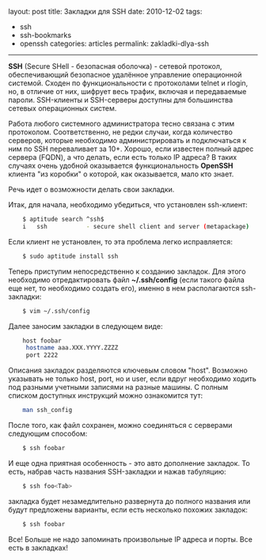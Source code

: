 layout: post
title: Закладки для SSH
date: 2010-12-02
tags:
- ssh
-  ssh-bookmarks
-  openssh
categories: articles
permalink: zakladki-dlya-ssh
---
**SSH** (Secure SHell - безопасная оболочка) - сетевой протокол, обеспечивающий безопасное удалённое управление операционной системой. Сходен по функциональности с протоколами telnet и rlogin, но, в отличие от них, шифрует весь трафик, включая и передаваемые пароли. SSH-клиенты и SSH-серверы доступны для большинства сетевых операционных систем.

Работа любого системного администратора тесно связана с этим протоколом. Соответственно, не редки случаи, когда количество серверов, которые необходимо администрировать и подключаться к ним по SSH переваливает за 10+. Хорошо, если известен полный адрес сервера (FQDN), а что делать, если есть только IP адреса?  В  таких случаях очень удобной оказывается функциональность **OpenSSH** клиента "из коробки" о которой, как оказывается, мало кто знает.

<!-- more -->
Речь идет о возможности делать свои закладки.

Итак, для начала, необходимо убедиться, что установлен ssh-клиент:

``` bash
    $ aptitude search ^ssh$
    i   ssh           - secure shell client and server (metapackage)
```
Если клиент не установлен, то эта проблема легко исправляется:

``` bash
    $ sudo aptitude install ssh
```
Теперь приступим непосредственно к созданию закладок. Для этого необходимо отредактировать файл **~/.ssh/config** (если такого файла еще нет, то необходимо создать его), именно в нем располагаются ssh-закладки:

``` bash
    $ vim ~/.ssh/config
```
Далее заносим закладки в следующем виде:

``` bash
    host foobar
     hostname aaa.XXX.YYYY.ZZZZ
     port 2222
```
Описания закладок разделяются ключевым словом "host". Возможно указывать не только host, port, но и user, если вдруг необходимо ходить под разными учетными записями на разные машины. С полным списком доступных инструкций можно ознакомится тут:

``` bash
    man ssh_config
```

После того, как файл сохранен, можно соединяться с серверами следующим способом:

``` bash
    $ ssh foobar 
```
И еще одна приятная особенность - это авто дополнение закладок. То есть, набрав часть названия SSH-закладки и нажав табуляцию:

``` bash
    $ ssh foo<Tab>
```
закладка будет незамедлительно развернута до полного названия или будут предложены варианты, если есть несколько похожих закладок:

``` bash
    $ ssh foobar
```
Все! Больше не надо запоминать произвольные IP адреса и порты. Все есть в закладках! 